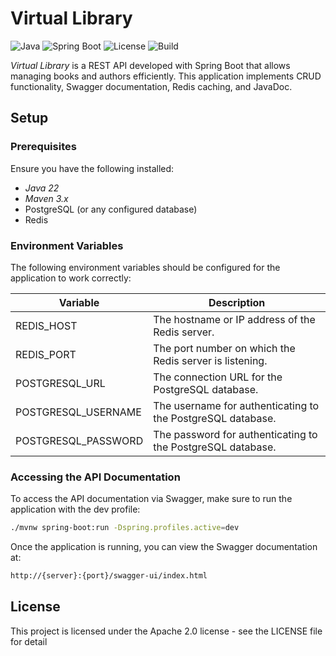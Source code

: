 # Virtual Library

![Java](https://img.shields.io/badge/Java-22-blue)
![Spring Boot](https://img.shields.io/badge/Spring_Boot-3.3-green)
![License](https://img.shields.io/badge/License-Apache2-yellow)
![Build](https://img.shields.io/badge/Build-Maven-red)

*Virtual Library* is a REST API developed with Spring Boot that allows managing books and authors efficiently. This application implements CRUD functionality, Swagger documentation, Redis caching, and JavaDoc.

## Setup


### Prerequisites
Ensure you have the following installed:
- *Java 22*
- *Maven 3.x*
- PostgreSQL (or any configured database)
- Redis

### Environment Variables
The following environment variables should be configured for the application to work correctly:

| Variable           | Description                              |
|--------------------|------------------------------------------|
| REDIS_HOST    | The hostname or IP address of the Redis server. |
| REDIS_PORT    | The port number on which the Redis server is listening. |
| POSTGRESQL_URL | The connection URL for the PostgreSQL database. |
| POSTGRESQL_USERNAME | The username for authenticating to the PostgreSQL database. |
| POSTGRESQL_PASSWORD | The password for authenticating to the PostgreSQL database. |

### Accessing the API Documentation
To access the API documentation via Swagger, make sure to run the application with the dev profile:

```bash
./mvnw spring-boot:run -Dspring.profiles.active=dev
```


Once the application is running, you can view the Swagger documentation at:

```bash
http://{server}:{port}/swagger-ui/index.html
```


## License

This project is licensed under the  Apache 2.0 license - see the LICENSE file for detail
